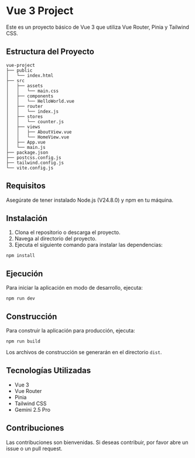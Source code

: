 # Vue 3 Project

Este es un proyecto básico de Vue 3 que utiliza Vue Router, Pinia y Tailwind CSS.

## Estructura del Proyecto

```
vue-project
├── public
│   └── index.html
├── src
│   ├── assets
│   │   └── main.css
│   ├── components
│   │   └── HelloWorld.vue
│   ├── router
│   │   └── index.js
│   ├── stores
│   │   └── counter.js
│   ├── views
│   │   ├── AboutView.vue
│   │   └── HomeView.vue
│   ├── App.vue
│   └── main.js
├── package.json
├── postcss.config.js
├── tailwind.config.js
└── vite.config.js
```

## Requisitos

Asegúrate de tener instalado Node.js (V24.8.0) y npm en tu máquina.

## Instalación

1. Clona el repositorio o descarga el proyecto.
2. Navega al directorio del proyecto.
3. Ejecuta el siguiente comando para instalar las dependencias:

```
npm install
```

## Ejecución

Para iniciar la aplicación en modo de desarrollo, ejecuta:

```
npm run dev
```

## Construcción

Para construir la aplicación para producción, ejecuta:

```
npm run build
```

Los archivos de construcción se generarán en el directorio `dist`.

## Tecnologías Utilizadas

- Vue 3
- Vue Router
- Pinia
- Tailwind CSS
- Gemini 2.5 Pro

## Contribuciones

Las contribuciones son bienvenidas. Si deseas contribuir, por favor abre un issue o un pull request.